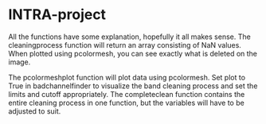 # INTRA-project

All the functions have some explanation, hopefully it all makes sense. 
The cleaningprocess function will return an array consisting of NaN values. When plotted using pcolormesh, you can see exactly what is deleted on the image. 

The pcolormeshplot function will plot data using pcolormesh.
Set plot to True in badchannelfinder to visualize the band cleaning process and set the limits and cutoff appropriately.
The completeclean function contains the entire cleaning process in one function, but the variables will have to be adjusted to suit.
